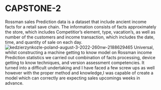 # CAPSTONE-2
Rossman sales Prediction data is a dataset that include ancient income facts for a retail save chain. The information consists of facts approximately the store, which includes Competitior’s element, type, vacation’s, as well as number of the customers and income transaction, which includes the date, time, and quantity of sale on each day.![kedzierzynkozle-poland-august-3-2022-260nw-2188629465](https://user-images.githubusercontent.com/119883273/221607592-2c5deb6a-e8d4-4a1c-a32e-3e35211ee503.jpg)
Universal, whilst constructing a machine getting to know model on Rossman income Prediction statistics we carried out combination of facts processing, device getting to know techniques, and version assessment competencies. It turned into a difficult undertaking and I have faced a few screw ups as well however with the proper method and knowledge,I was capable of create a model which can correctly are expecting sales upcomings weeks in advance.
